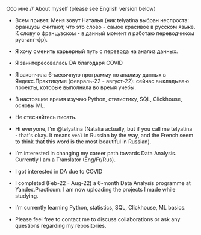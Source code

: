 Обо мне // About myself
(please see English version below)
- Всем привет. Меня зовут Наталья (ник telyatina выбран неспроста: французы считают, что это слово - самое красивое в русском языке. К слову о французском - в данный момент я работаю переводчиком рус-анг-фр). 
- Я хочу сменить карьерный путь с перевода на анализ данных.
- Я заинтересовалась DA благодаря COVID 
- Я закончила 6-месячную программу по анализу данных в Яндекс.Практикуме (февраль-22 - август-22): сейчас выкладываю проекты, которые выполнила во время учебы.
- В настоящее время изучаю Python, статистику, SQL, Clickhouse, основы ML.
- Не стесняйтесь писать.

- Hi everyone, I’m @telyatina (Natalia actually, but if you call me telyatina - that's okay. It means `veal` in Russian by the way, and the French seem to think that this word is the most beautiful in Russian). 
- I’m interested in changing my career path towards Data Analysis. Currently I am a Translator (Eng/Fr/Rus).
- I got interested in DA due to COVID
- I completed (Feb-22 - Aug-22) a 6-month Data Analysis programme at Yandex.Practicum: I am now uploading the projects I made while studying.
- I’m currently learning Python, statistics, SQL, Clickhouse, ML basics.
- Please feel free to contact me to discuss collaborations or ask any questions regarding my repositories.

